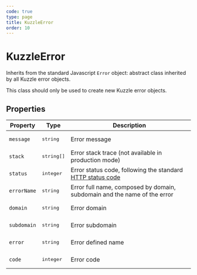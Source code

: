 ```yaml
---
code: true
type: page
title: KuzzleError
order: 10
---
```


# KuzzleError



Inherits from the standard Javascript `Error` object: abstract class inherited by all Kuzzle error objects.

This class should only be used to create new Kuzzle error objects.

## Properties

| Property  | Type                | Description                                                                                                           |
| --------- | ------------------- | --------------------------------------------------------------------------------------------------------------------- |
| `message` | <pre>string</pre>   | Error message                                                                                                         |
| `stack`   | <pre>string[]</pre> | Error stack trace (not available in production mode)                                                                  |
| `status`  | <pre>integer</pre>  | Error status code, following the standard [HTTP status code](https://en.wikipedia.org/wiki/List_of_HTTP_status_codes) 
| `errorName`  | <pre>string</pre>  | Error full name, composed by domain, subdomain and the name of the error |
| `domain`  | <pre>string</pre>  | Error domain |
| `subdomain`  | <pre>string</pre>  | Error subdomain |
| `error`  | <pre>string</pre>  | Error defined name |
| `code`  | <pre>integer</pre>  | Error code |